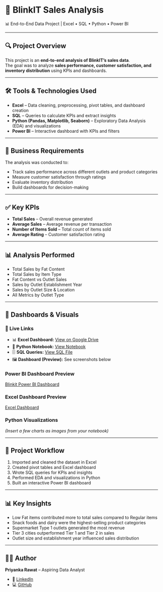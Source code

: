 # 🛒 BlinkIT Sales Analysis  
📊 End-to-End Data Project | Excel • SQL • Python • Power BI  

---

## 🔍 Project Overview  
This project is an **end-to-end analysis of BlinkIT’s sales data**.  
The goal was to analyze **sales performance, customer satisfaction, and inventory distribution** using KPIs and dashboards.  

---

## 🛠 Tools & Technologies Used  
- **Excel** – Data cleaning, preprocessing, pivot tables, and dashboard creation  
- **SQL** – Queries to calculate KPIs and extract insights  
- **Python (Pandas, Matplotlib, Seaborn)** – Exploratory Data Analysis (EDA) and visualizations  
- **Power BI** – Interactive dashboard with KPIs and filters  

---

## 📂 Business Requirements  
The analysis was conducted to:  
- Track sales performance across different outlets and product categories  
- Measure customer satisfaction through ratings  
- Evaluate inventory distribution  
- Build dashboards for decision-making  

---

## ✅ Key KPIs  
- **Total Sales** – Overall revenue generated  
- **Average Sales** – Average revenue per transaction  
- **Number of Items Sold** – Total count of items sold  
- **Average Rating** – Customer satisfaction rating  

---

## 📊 Analysis Performed  
- Total Sales by Fat Content  
- Total Sales by Item Type  
- Fat Content vs Outlet Sales  
- Sales by Outlet Establishment Year  
- Sales by Outlet Size & Location  
- All Metrics by Outlet Type  

---

## 📸 Dashboards & Visuals  

### 🔗 Live Links  
- 📊 **Excel Dashboard:** [View on Google Drive](https://docs.google.com/spreadsheets/d/1mN_AYBhcziZ-Se-KOPx15B3WZZ55Y2Dp/edit?usp=sharing&ouid=109835531975614637095&rtpof=true&sd=true)  
- 🐍 **Python Notebook:** [View Notebook](https://github.com/Priyanka-Rawat890/BlinkIt-Sales-Analysis/blob/main/blinkit%20python/Blinkit%20Analysis%20in%20Python.ipynb)  
- 🗄️ **SQL Queries:** [View SQL File](https://github.com/Priyanka-Rawat890/BlinkIt-Sales-Analysis/blob/main/SQLQuery1.sql)  
- 🖼️ **Dashboard (Preview):** See screenshots below  

### Power BI Dashboard Preview  
[Blinkit Power BI Dashboard](blinkit_powerbi_snapshot.png)  

### Excel Dashboard Preview  
[Excel Dashboard](Excel/blinkit_Excel_Dashboard.png)

### Python Visualizations  
*(Insert a few charts as images from your notebook)*  

---

## 📁 Project Workflow  
1. Imported and cleaned the dataset in Excel  
2. Created pivot tables and Excel dashboard  
3. Wrote SQL queries for KPIs and insights  
4. Performed EDA and visualizations in Python  
5. Built an interactive Power BI dashboard  

---

## 📊 Key Insights  
- Low Fat items contributed more to total sales compared to Regular items  
- Snack foods and dairy were the highest-selling product categories  
- Supermarket Type 1 outlets generated the most revenue  
- Tier 3 cities outperformed Tier 1 and Tier 2 in sales  
- Outlet size and establishment year influenced sales distribution  

---

## 👩‍💼 Author  
**Priyanka Rawat** – Aspiring Data Analyst  
- 📌 [LinkedIn](https://linkedin.com/in/priyanka-rawat-398bb4337)  
- 💻 [GitHub](https://github.com/Priyanka-Rawat890)  



